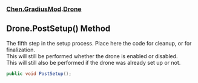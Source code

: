 
### [Chen.GradiusMod](./Chen-GradiusMod 'Chen.GradiusMod').[Drone](./Chen-GradiusMod-Drone 'Chen.GradiusMod.Drone')

## Drone.PostSetup() Method
The fifth step in the setup process. Place here the code for cleanup, or for finalization.  
This will still be performed whether the drone is enabled or disabled.  
This will still also be performed if the drone was already set up or not.  
```csharp
public void PostSetup();
```
